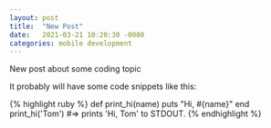 ```yaml
---
layout: post
title:  "New Post"
date:   2021-03-21 10:20:30 -0000
categories: mobile development
---
```

New post about some coding topic

It probably will have some code snippets like this:

{% highlight ruby %}
def print_hi(name)
  puts "Hi, #{name}"
end
print_hi('Tom')
#=> prints 'Hi, Tom' to STDOUT.
{% endhighlight %}
